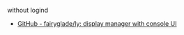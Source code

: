 without logind

- [GitHub - fairyglade/ly: display manager with console UI](https://github.com/fairyglade/ly)
